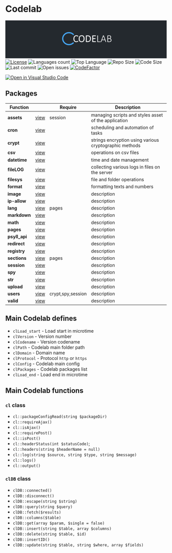 # Codelab


![Codelab Logo](https://raw.githubusercontent.com/psyll/Codelab/main/docs/assets/logo.png)
[![License](https://badgen.net/badge/license/PPCL)](https://psyll.com/license/ppcl-psyll-public-code-license)
![Languages count](https://img.shields.io/github/languages/count/psyll/Codelab)
![Top Language](https://img.shields.io/github/languages/top/psyll/Codelab)
![Repo Size](https://img.shields.io/github/repo-size/psyll/Codelab)
![Code Size](https://img.shields.io/github/languages/code-size/psyll/Codelab)
![Last commit](https://img.shields.io/github/last-commit/psyll/Codelab)
![Open issues](https://img.shields.io/github/issues-raw/psyll/Codelab)
[![CodeFactor](https://www.codefactor.io/repository/github/psyll/codelab/badge?s=ae31d6f3226bdf7bbf736f7337658a3f3d6a7fbd)](https://www.codefactor.io/repository/github/psyll)

[![Open in Visual Studio Code](https://open.vscode.dev/badges/open-in-vscode.svg)](https://open.vscode.dev/psyll/Codelab)


## Packages

| Function | | Require| Description |
|-------------|-------------|-------------|-------------|
| **assets** |[view](https://github.com/psyll/Codelab/blob/main/codelab/packages/assets)|session|managing scripts and styles asset of the application |
| **cron** |[view](https://github.com/psyll/Codelab/blob/main/codelab/packages/cron)||scheduling and automation of tasks |
| **crypt** |[view](https://github.com/psyll/Codelab/blob/main/codelab/packages/crypt)||strings encryption using various cryptographic methods |
| **csv** |[view](https://github.com/psyll/Codelab/blob/main/codelab/packages/csv)||operations on csv files |
| **datetime** |[view](https://github.com/psyll/Codelab/blob/main/codelab/packages/datetime)||time and date management |
| **fileLOG** |[view](https://github.com/psyll/Codelab/blob/main/codelab/packages/fileLOG)||collecting various logs in files on the server |
| **filesys** |[view](https://github.com/psyll/Codelab/blob/main/codelab/packages/filesys)||file and folder operations |
| **format** |[view](https://github.com/psyll/Codelab/blob/main/codelab/packages/format)||formatting texts and numbers |
| **image** |[view](https://github.com/psyll/Codelab/blob/main/codelab/packages/image)||description|
| **ip-allow** |[view](https://github.com/psyll/Codelab/blob/main/codelab/packages/ip-allow)||description|
| **lang** |[view](https://github.com/psyll/Codelab/blob/main/codelab/packages/lang)|pages|description|
| **markdown** |[view](https://github.com/psyll/Codelab/blob/main/codelab/packages/markdown)||description|
| **math** |[view](https://github.com/psyll/Codelab/blob/main/codelab/packages/math)||description|
| **pages** |[view](https://github.com/psyll/Codelab/blob/main/codelab/packages/pages)||description|
| **psyll_api** |[view](https://github.com/psyll/Codelab/blob/main/codelab/packages/psyll_api)||description|
| **redirect** |[view](https://github.com/psyll/Codelab/blob/main/codelab/packages/redirect)||description|
| **registry** |[view](https://github.com/psyll/Codelab/blob/main/codelab/packages/registry)||description|
| **sections** |[view](https://github.com/psyll/Codelab/blob/main/codelab/packages/sections)|pages|description|
| **session** |[view](https://github.com/psyll/Codelab/blob/main/codelab/packages/session)||description|
| **spy** |[view](https://github.com/psyll/Codelab/blob/main/codelab/packages/spy)||description|
| **str** |[view](https://github.com/psyll/Codelab/blob/main/codelab/packages/str)||description|
| **upload** |[view](https://github.com/psyll/Codelab/blob/main/codelab/packages/upload)||description|
| **users** |[view](https://github.com/psyll/Codelab/blob/main/codelab/packages/users)|crypt,spy,session|description|
| **valid** |[view](https://github.com/psyll/Codelab/blob/main/codelab/packages/valid)||description|


## Main Codelab defines

- `clLoad_start` - Load start in microtime
- `clVersion` - Version number
- `clCodename` - Version codename
- `clPath` - Codelab main folder path
- `clDomain` - Domain name
- `clProtocol` - Protocol `http` or `https`
- `clConfig` - Codelab main config
- `clPackages` - Codelab packages list
- `clLoad_end` - Load end in microtime

## Main Codelab functions

### `cl` class

 - `cl::packageConfigRead(string $packageDir)`
 - `cl::requireAjax()`
 - `cl::isAjax()`
 - `cl::requirePost()`
 - `cl::isPost()`
 - `cl::headerStatus(int $statusCode)`;
 - `cl::headers(string $headerName = null)`
 - `cl::log(string $source, string $type, string $message)`
 - `cl::logs()`
 - `cl::output()`

### `clDB` class

 - `clDB::connected()`
 - `clDB::disconnect()`
 - `clDB::escape(string $string)`
 - `clDB::query(string $query)`
 - `clDB::fetch($results)`
 - `clDB::columns($table)`
 - `clDB::get(array $param, $single = false)`
 - `clDB::insert(string $table, array $columns)`
 - `clDB::delete(string $table, $id)`
 - `clDB::insertID()`
 - `clDB::update(string $table, string $where, array $fields)`